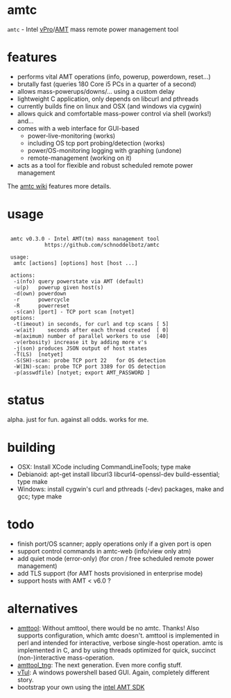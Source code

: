 amtc
====

`amtc` - Intel [vPro](http://de.wikipedia.org/wiki/Intel_vPro)/[AMT](http://en.wikipedia.org/wiki/Intel_Active_Management_Technology) mass remote power management tool

features
========

* performs vital AMT operations (info, powerup, powerdown, reset...)
* brutally fast (queries 180 Core i5 PCs in a quarter of a second)
* allows mass-powerups/downs/... using a custom delay
* lightweight C application, only depends on libcurl and pthreads
* currently builds fine on linux and OSX (and windows via cygwin)
* allows quick and comfortable mass-power control via shell (works!) and...
* comes with a web interface for GUI-based
  * power-live-monitoring (works)
  * including OS tcp port probing/detection (works)
  * power/OS-monitoring logging with graphing (undone)
  * remote-management (working on it)
* acts as a tool for flexible and robust scheduled remote power management

The [amtc wiki](https://github.com/schnoddelbotz/amtc/wiki) features more details.

usage
=====

```

 amtc v0.3.0 - Intel AMT(tm) mass management tool 
            https://github.com/schnoddelbotz/amtc

 usage:
  amtc [actions] [options] host [host ...]

 actions:
  -i(nfo) query powerstate via AMT (default)
  -u(p)   powerup given host(s) 
  -d(own) powerdown
  -r      powercycle
  -R      powerreset
  -s(can) [port] - TCP port scan [notyet]
 options:
  -t(imeout) in seconds, for curl and tcp scans [ 5]
  -w(ait)    seconds after each thread created  [ 0]
  -m(aximum) number of parallel workers to use  [40]
  -v(erbosity) increase it by adding more v's
  -j(son) produces JSON output of host states
  -T(LS)  [notyet]
  -S(SH)-scan: probe TCP port 22   for OS detection
  -W(IN)-scan: probe TCP port 3389 for OS detection
  -p(asswdfile) [notyet; export AMT_PASSWORD ]

```

status
======
alpha. just for fun. against all odds. works for me.

building
========
+ OSX: Install XCode including CommandLineTools; type make
+ Debianoid: apt-get install libcurl3 libcurl4-openssl-dev build-essential; type make
+ Windows: install cygwin's curl and pthreads (-dev) packages, make and gcc; type make

todo
====
+ finish port/OS scanner; apply operations only if a given port is open
+ support control commands in amtc-web (info/view only atm)
+ add quiet mode (error-only) (for cron / free scheduled remote power management)
+ add TLS support (for AMT hosts provisioned in enterprise mode)
+ support hosts with AMT < v6.0 ?

alternatives
============
- [amttool](http://www.kraxel.org/cgit/amtterm/tree/amttool):
  Without amttool, there would be no amtc. Thanks! Also supports configuration, which amtc doesn't.
  amttool is implemented in perl and intended for interactive, verbose single-host operation.
  amtc is implemented in C, and by using threads optimized for quick, succinct (non-)interactive mass-operation.
- [amttool_tng](http://sourceforge.net/projects/amttool-tng):
  The next generation. Even more config stuff.
- [vTul](https://github.com/Tulpep/vTul):
  A windows powershell based GUI. Again, completely different story.
- bootstrap your own using the [intel AMT SDK](http://software.intel.com/sites/manageability/AMT_Implementation_and_Reference_Guide)
